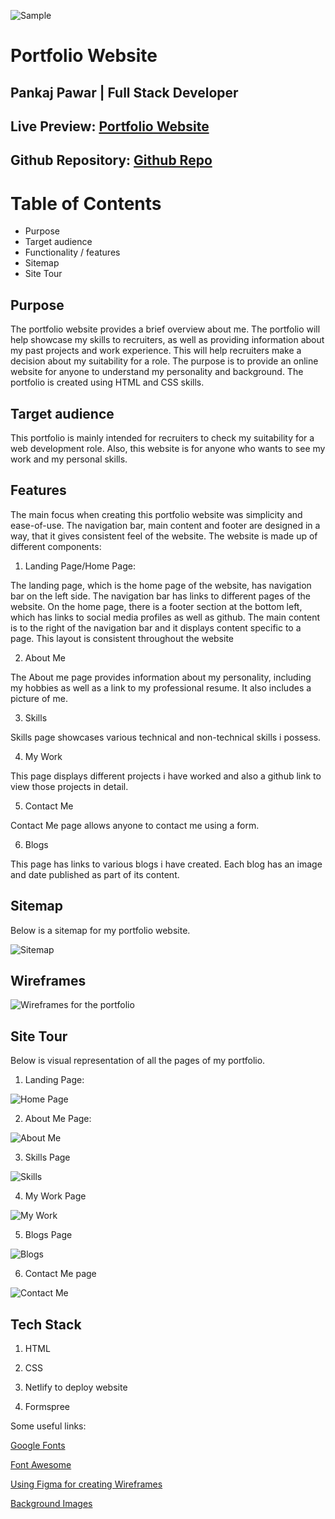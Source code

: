 ![Sample](docs/Landing.png)

# Portfolio Website

## Pankaj Pawar | Full Stack Developer

## Live Preview: [Portfolio Website](https://pankaj-pawar.netlify.com/)

## Github Repository: [Github Repo](https://github.com/pankajpawar2/My-Portfolio)

# Table of Contents

  * Purpose
  * Target audience
  * Functionality / features
  * Sitemap
  * Site Tour

## Purpose

The portfolio website provides a brief overview about me. The portfolio will help showcase my skills to recruiters, as well as providing information about my past projects and work experience.
This will help recruiters make a decision about my suitability for a role.
The purpose is to provide an online website for anyone to understand my personality and background. The portfolio is created using HTML and CSS skills.

## Target audience

This portfolio is mainly intended for recruiters to check my suitability for a web development role. Also, this website is for anyone who wants to see my work and my personal skills.

## Features

The main focus when creating this portfolio website was simplicity and ease-of-use.
The navigation bar, main content and footer are designed in a way, that it gives consistent feel of the website.
The website is made up of different components:

1. Landing Page/Home Page:

The landing page, which is the home page of the website, has navigation bar on the left side. The navigation bar has links to different pages of the website. On the home page, there is a footer section at the bottom left, which has links to social media profiles as well as github.
The main content is to the right of the navigation bar and it displays content specific to a page.
This layout is consistent throughout the website

2. About Me

The About me page provides information about my personality, including my hobbies as well as a link to my professional resume. It also includes a picture of me.

3. Skills

Skills page showcases various technical and non-technical skills i possess. 

4. My Work

 This page displays different projects i have worked and also a github link to view those projects in detail.

5. Contact Me

Contact Me page allows anyone to contact me using a form.

6. Blogs

This page has links to various blogs i have created. Each blog has an image and date published as part of its content.


## Sitemap

Below is a sitemap for my portfolio website.

![Sitemap](docs/Sitemap1.png)

## Wireframes

![Wireframes for the portfolio](docs/Wireframes.png)

## Site Tour

Below is visual representation of all the pages of my portfolio.

1. Landing Page:

![Home Page](docs/Landing.png)

2. About Me Page:

![About Me](docs/AboutMe.png)

3. Skills Page

![Skills](docs/Skills.png)

4. My Work Page

![My Work](docs/MyWork.png)

5. Blogs Page

![Blogs](docs/Blogs.png)

6. Contact Me page

![Contact Me](docs/ContactMe.png)

## Tech Stack

1. HTML

2. CSS

3. Netlify to deploy website

4. Formspree

Some useful links:

[Google Fonts](https://fonts.google.com/)

[Font Awesome](https://fontawesome.com)

[Using Figma for creating Wireframes](https://www.figma.com/)

[Background Images](https://unsplash.com/)





